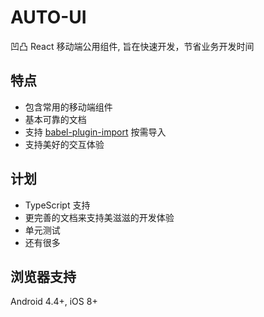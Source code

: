 # AUTO-UI

凹凸 React 移动端公用组件, 旨在快速开发，节省业务开发时间

## 特点

- 包含常用的移动端组件
- 基本可靠的文档
- 支持 [babel-plugin-import](https://github.com/ant-design/babel-plugin-import) 按需导入
- 支持美好的交互体验

## 计划

- TypeScript 支持
- 更完善的文档来支持美滋滋的开发体验
- 单元测试
- 还有很多

## 浏览器支持

Android 4.4+, iOS 8+

